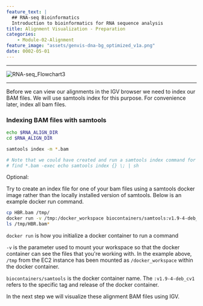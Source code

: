 ```yaml
---
feature_text: |
  ## RNA-seq Bioinformatics
  Introduction to bioinformatics for RNA sequence analysis
title: Alignment Visualization - Preparation
categories:
    - Module-02-Alignment
feature_image: "assets/genvis-dna-bg_optimized_v1a.png"
date: 0002-05-01
---
```


***

![RNA-seq_Flowchart3](/assets/module_2/RNA-seq_Flowchart3.png)

***

Before we can view our alignments in the IGV browser we need to index our BAM files. We will use samtools index for this purpose. For convenience later, index all bam files.

### Indexing BAM files with samtools

```bash
echo $RNA_ALIGN_DIR
cd $RNA_ALIGN_DIR

samtools index -m *.bam

# Note that we could have created and run a samtools index command for all files ending in .bam using the following construct:
# find *.bam -exec echo samtools index {} \; | sh

```

Optional:

Try to create an index file for one of your bam files using a samtools docker image rather than the locally installed version of samtools. Below is an example docker run command.

```bash
cp HBR.bam /tmp/
docker run -v /tmp:/docker_workspace biocontainers/samtools:v1.9-4-deb_cv1 samtools index /docker_workspace/HBR.bam
ls /tmp/HBR.bam*

```

`docker run` is how you initialize a docker container to run a command

`-v` is the parameter used to mount your workspace so that the docker container can see the files that you're working with. In the example above, `/tmp` from the EC2 instance has been mounted as `/docker_workspace` within the docker container.

`biocontainers/samtools` is the docker container name. The `:v1.9-4-deb_cv1` refers to the specific tag and release of the docker container.

In the next step we will visualize these alignment BAM files using IGV.


